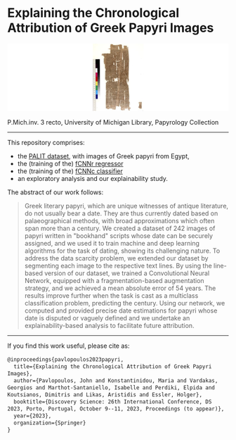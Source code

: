 # Explaining the Chronological Attribution of Greek Papyri Images
<p><img src="P.Mich.inv.%203.png"/></p>
P.Mich.inv. 3 recto, University of Michigan Library, Papyrology Collection

---

This repository comprises:
* the [PALIT dataset](https://github.com/ipavlopoulos/palit/tree/main/data/split), with images of Greek papyri from Egypt, 
* the (training of the) [fCNNr regressor](https://github.com/ipavlopoulos/palit/blob/main/code/fcnnr.ipynb) 
* the (training of the) [fCNNc classifier](https://github.com/ipavlopoulos/palit/blob/main/code/fcnnc.ipynb) 
* an exploratory analysis and our explainability study.

The abstract of our work follows:

> Greek literary papyri, which are unique witnesses of antique literature, do not usually bear a date. They are thus currently dated based on palaeographical methods, with broad approximations which often span more than a century. We created a dataset of 242 images of papyri written in "bookhand" scripts whose date can be securely assigned, and we used it to train machine and deep learning algorithms for the task of dating, showing its challenging nature. To address the data scarcity problem, we extended our dataset by segmenting each image to the respective text lines. By using the line-based version of our dataset, we trained a Convolutional Neural Network, equipped with a fragmentation-based augmentation strategy, and we achieved a mean absolute error of 54 years. The results improve further when the task is cast as a multiclass classification problem, predicting the century. Using our network, we computed and provided precise date estimations for papyri whose date is disputed or vaguely defined and we undertake an explainability-based analysis to facilitate future attribution. 

---
If you find this work useful, please cite as:
```
@inproceedings{pavlopoulos2023papyri,
  title={Explaining the Chronological Attribution of Greek Papyri Images},
  author={Pavlopoulos, John and Konstantinidou, Maria and Vardakas, Georgios and Marthot-Santaniello, Isabelle and Perdiki, Elpida and Koutsianos, Dimitris and Likas, Aristidis and Essler, Holger},
  booktitle={Discovery Science: 26th International Conference, DS 2023, Porto, Portugal, October 9--11, 2023, Proceedings (to appear)},
  year={2023},
  organization={Springer}
}
```
